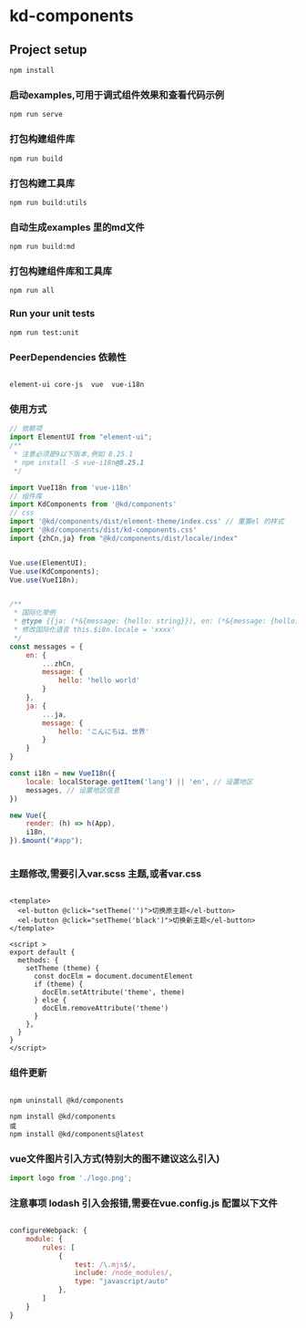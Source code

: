 # kd-components

## Project setup
```
npm install
```

### 启动examples,可用于调式组件效果和查看代码示例
```
npm run serve
```

### 打包构建组件库
```
npm run build
```

### 打包构建工具库
```
npm run build:utils
```

### 自动生成examples 里的md文件
```
npm run build:md
```


### 打包构建组件库和工具库
```
npm run all
```

### Run your unit tests
```
npm run test:unit
```

### PeerDependencies 依赖性
```

element-ui core-js  vue  vue-i18n
```

### 使用方式
```js
// 依赖项
import ElementUI from "element-ui";
/**
 * 注意必须是9以下版本,例如 8.25.1
 * npm install -S vue-i18n@8.25.1
 */

import VueI18n from 'vue-i18n' 
// 组件库
import KdComponents from '@kd/components'
// css
import '@kd/components/dist/element-theme/index.css' // 重置el 的样式
import '@kd/components/dist/kd-components.css'
import {zhCn,ja} from "@kd/components/dist/locale/index"


Vue.use(ElementUI);
Vue.use(KdComponents);
Vue.use(VueI18n);


/**
 * 国际化举例
 * @type {{ja: (*&{message: {hello: string}}), en: (*&{message: {hello: string}})}}
 * 修改国际化语言 this.$i8n.locale = 'xxxx'
 */
const messages = {
    en: {
        ...zhCn,
        message: {
            hello: 'hello world'
        }
    },
    ja: {
        ...ja,
        message: {
            hello: 'こんにちは、世界'
        }
    }
}

const i18n = new VueI18n({
    locale: localStorage.getItem('lang') || 'en', // 设置地区
    messages, // 设置地区信息
})

new Vue({
    render: (h) => h(App),
    i18n,
}).$mount("#app");



```

###  主题修改,需要引入var.scss 主题,或者var.css

```vue

<template>
  <el-button @click="setTheme('')">切换原主题</el-button>
  <el-button @click="setTheme('black')">切换新主题</el-button>
</template>

<script >
export default {
  methods: {
    setTheme (theme) {
      const docElm = document.documentElement
      if (theme) {
        docElm.setAttribute('theme', theme)
      } else {
        docElm.removeAttribute('theme')
      }
    },
  }
}
</script>

```

### 组件更新

```npm

npm uninstall @kd/components

npm install @kd/components
或
npm install @kd/components@latest

```

### vue文件图片引入方式(特别大的图不建议这么引入)
``` js
import logo from './logo.png';

```

### 注意事项 lodash 引入会报错,需要在vue.config.js 配置以下文件

```js

configureWebpack: {
    module: {
        rules: [
            {
                test: /\.mjs$/,
                include: /node_modules/,
                type: "javascript/auto"
            },
        ]
    }
}
    
```

